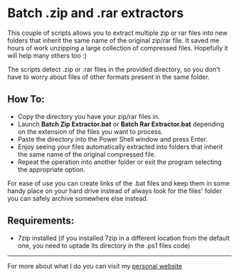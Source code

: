 # Batch .zip and .rar extractors

This couple of scripts allows you to extract multiple zip or rar files into new folders that inherit the same name of the original zip/rar file.
It saved me hours of work unzipping a large collection of compressed files.
Hopefully it will help many others too :)

The scripts detect .zip or .rar files in the provided directory, so you don't have to worry about files of other formats present in the same folder.

## How To:
- Copy the directory you have your zip/rar files in.
- Launch **Batch Zip Extractor.bat** or **Batch Rar Extractor.bat** depending on the extension of the files you want to process.
- Paste the directory into the Power Shell window and press Enter.
- Enjoy seeing your files automatically extracted into folders that inherit the same name of the original compressed file.
- Repeat the operation into another folder or exit the program selecting the appropriate option.

For ease of use you can create links of the .bat files and keep them in some handy place on your hard drive instead of always look for the files' folder you can safely archive somewhere else instead.

## Requirements:
- 7zip installed (if you installed 7zip in a different location from the default one,
you need to uptade its directory in the .ps1 files code)

---
For more about what I do you can visit my [personal website](https://www.nazzarenogiannelli.com/)
